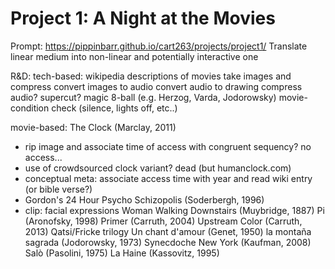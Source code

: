# Project 1: A Night at the Movies

Prompt: https://pippinbarr.github.io/cart263/projects/project1/
Translate linear medium into non-linear and potentially interactive one

R&D:
tech-based:
wikipedia descriptions of movies
take images and compress
convert images to audio
convert audio to drawing
compress audio?
supercut?
magic 8-ball (e.g. Herzog, Varda, Jodorowsky)
movie-condition check (silence, lights off, etc..)

movie-based:
The Clock (Marclay, 2011)
- rip image and associate time of access with congruent sequency? no access...
- use of crowdsourced clock variant? dead (but humanclock.com)
- conceptual meta: associate access time with year and read wiki entry (or bible verse?)
- Gordon's 24 Hour Psycho
Schizopolis (Soderbergh, 1996)
- clip: facial expressions
Woman Walking Downstairs (Muybridge, 1887)
Pi (Aronofsky, 1998)
Primer (Carruth, 2004)
Upstream Color (Carruth, 2013)
Qatsi/Fricke trilogy
Un chant d'amour (Genet, 1950)
la montaña sagrada (Jodorowsky, 1973)
Synecdoche New York (Kaufman, 2008)
Salò (Pasolini, 1975)
La Haine (Kassovitz, 1995)
